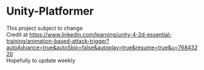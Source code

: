 # Unity-Platformer
This project subject to change <br />
Credit at https://www.linkedin.com/learning/unity-4-2d-essential-training/animation-based-attack-trigger?autoAdvance=true&autoSkip=false&autoplay=true&resume=true&u=76843220 <br />
Hopefully to update weekly

